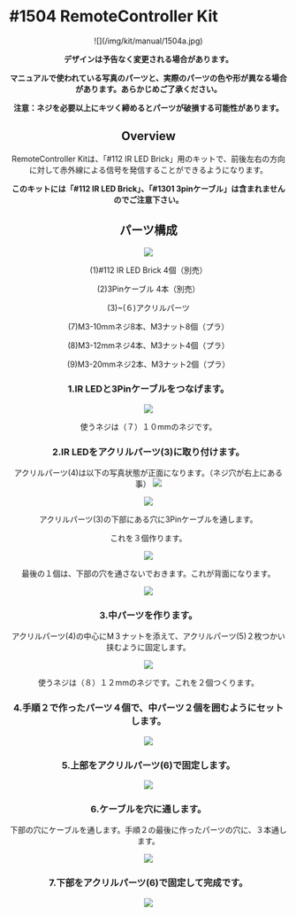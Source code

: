 # #1504 RemoteController Kit
<center>
![](/img/kit/manual/1504a.jpg)

**デザインは予告なく変更される場合があります。**

**マニュアルで使われている写真のパーツと、実際のパーツの色や形が異なる場合があります。あらかじめご了承ください。**

**注意：ネジを必要以上にキツく締めるとパーツが破損する可能性があります。**

## Overview
RemoteController Kitは、「#112 IR LED Brick」用のキットで、前後左右の方向に対して赤外線による信号を発信することができるようになります。

**このキットには「#112 IR LED Brick」、「#1301 3pinケーブル」は含まれませんのでご注意下さい。**

## パーツ構成

![](/img/kit/manual/ir01.jpg)

(1)#112 IR LED Brick 4個（別売）

(2)3Pinケーブル 4本（別売）

(3)~(６)アクリルパーツ

(7)M3-10mmネジ8本、M3ナット8個（プラ）

(8)M3-12mmネジ4本、M3ナット4個（プラ）

(9)M3-20mmネジ2本、M3ナット2個（プラ）


### 1.IR LEDと3Pinケーブルをつなげます。
![](/img/kit/manual/ir02.jpg)

使うネジは（７）１０mmのネジです。

### 2.IR LEDをアクリルパーツ(3)に取り付けます。
アクリルパーツ(4)は以下の写真状態が正面になります。（ネジ穴が右上にある事）
![](/img/kit/manual/ir03.jpg)

![](/img/kit/manual/ir04.jpg)

アクリルパーツ(3)の下部にある穴に3Pinケーブルを通します。

これを３個作ります。

![](/img/kit/manual/ir05.jpg)

最後の１個は、下部の穴を通さないでおきます。これが背面になります。

![](/img/kit/manual/ir06.jpg)

### 3.中パーツを作ります。
アクリルパーツ(4)の中心にM３ナットを添えて、アクリルパーツ(5)２枚つかい挟むように固定します。

![](/img/kit/manual/ir06a.jpg)

使うネジは（８）１２mmのネジです。これを２個つくります。

### 4.手順２で作ったパーツ４個で、中パーツ２個を囲むようにセットします。

![](/img/kit/manual/ir07.jpg)

### 5.上部をアクリルパーツ(6)で固定します。
![](/img/kit/manual/ir08.jpg)

### 6.ケーブルを穴に通します。
下部の穴にケーブルを通します。手順２の最後に作ったパーツの穴に、３本通します。

![](/img/kit/manual/ir09.jpg)

### 7.下部をアクリルパーツ(6)で固定して完成です。

![](/img/kit/manual/ir10.jpg)